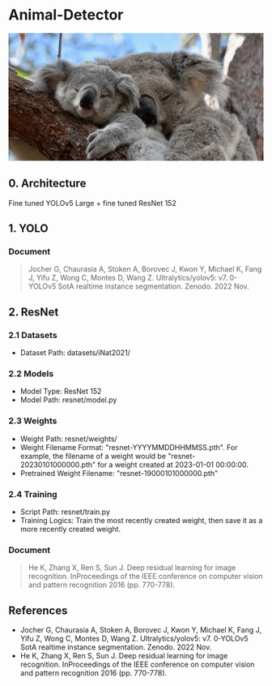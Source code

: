 # Animal-Detector

![alt text](https://github.com/ANZCalvinAI/Animal-Detector/blob/main/Koalas.jpg?raw=true)

## 0. Architecture
Fine tuned YOLOv5 Large + fine tuned ResNet 152

## 1. YOLO
### Document
> Jocher G, Chaurasia A, Stoken A, Borovec J, Kwon Y, Michael K, Fang J, Yifu Z, Wong C, Montes D, Wang Z. Ultralytics/yolov5: v7. 0-YOLOv5 SotA realtime instance segmentation. Zenodo. 2022 Nov.

## 2. ResNet
### 2.1 Datasets
- Dataset Path: datasets/iNat2021/

### 2.2 Models
- Model Type: ResNet 152
- Model Path: resnet/model.py

### 2.3 Weights
- Weight Path: resnet/weights/  
- Weight Filename Format: "resnet-YYYYMMDDHHMMSS.pth". For example, the filename of a weight would be "resnet-20230101000000.pth" for a weight created at 2023-01-01 00:00:00.
- Pretrained Weight Filename: "resnet-19000101000000.pth"

### 2.4 Training
- Script Path: resnet/train.py
- Training Logics: Train the most recently created weight, then save it as a more recently created weight.

### Document
> He K, Zhang X, Ren S, Sun J. Deep residual learning for image recognition. InProceedings of the IEEE conference on computer vision and pattern recognition 2016 (pp. 770-778).

## References
- Jocher G, Chaurasia A, Stoken A, Borovec J, Kwon Y, Michael K, Fang J, Yifu Z, Wong C, Montes D, Wang Z. Ultralytics/yolov5: v7. 0-YOLOv5 SotA realtime instance segmentation. Zenodo. 2022 Nov.
- He K, Zhang X, Ren S, Sun J. Deep residual learning for image recognition. InProceedings of the IEEE conference on computer vision and pattern recognition 2016 (pp. 770-778).
